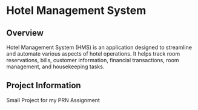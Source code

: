 # Hotel Management System

## Overview
Hotel Management System (HMS) is an application designed to streamline and automate various aspects of hotel operations. It helps track room reservations, bills, customer information, financial transactions, room management, and housekeeping tasks.

## Project Information
Small Project for my PRN Assignment
